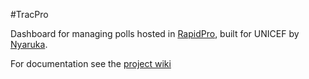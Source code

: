 #TracPro

Dashboard for managing polls hosted in [RapidPro](http://rapidpro.io), built for UNICEF by [Nyaruka](http://nyaruka.com).

For documentation see the [project wiki](https://github.com/rapidpro/tracpro/wiki)
